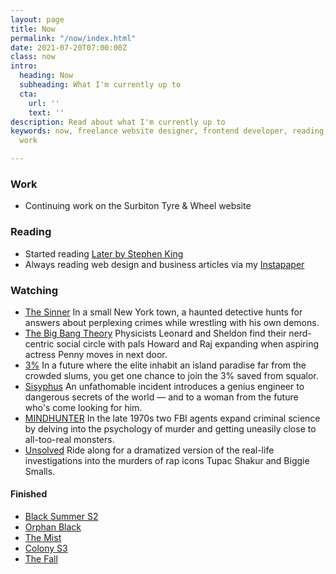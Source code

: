 ```yaml
---
layout: page
title: Now
permalink: "/now/index.html"
date: 2021-07-20T07:00:00Z
class: now
intro:
  heading: Now
  subheading: What I'm currently up to
  cta:
    url: ''
    text: ''
description: Read about what I'm currently up to
keywords: now, freelance website designer, frontend developer, reading, watching,
  work

---
```

### Work

* Continuing work on the Surbiton Tyre & Wheel website

### Reading

* Started reading [Later by Stephen King](https://beta.readng.co/book/later-by-stephen-king-yVvaN "Later by Stephen King")
* Always reading web design and business articles via my [Instapaper](https://www.instapaper.com/p/juanfernandes "Juan Fernandes on Instapaper")

### Watching
* [The Sinner](https://www.netflix.com/gb/title/80175802)
  In a small New York town, a haunted detective hunts for answers about perplexing crimes while wrestling with his own demons.
* [The Big Bang Theory](https://www.netflix.com/gb/title/70143830)
  Physicists Leonard and Sheldon find their nerd-centric social circle with pals Howard and Raj expanding when aspiring actress Penny moves in next door.
* [3%](https://www.netflix.com/gb/title/80074220 "3%")
  In a future where the elite inhabit an island paradise far from the crowded slums, you get one chance to join the 3% saved from squalor.
* [Sisyphus](https://www.netflix.com/gb/title/81397558)
  An unfathomable incident introduces a genius engineer to dangerous secrets of the world — and to a woman from the future who's come looking for him.
* [MINDHUNTER](https://www.netflix.com/gb/Title/80114855)
  In the late 1970s two FBI agents expand criminal science by delving into the psychology of murder and getting uneasily close to all-too-real monsters.
* [Unsolved](https://www.netflix.com/gb/title/80177416)
  Ride along for a dramatized version of the real-life investigations into the murders of rap icons Tupac Shakur and Biggie Smalls.

#### Finished

* [Black Summer S2](https://www.netflix.com/gb/title/80198988)
* [Orphan Black](https://www.netflix.com/gb/title/70276033 "Orphan Black")
* [The Mist](https://www.netflix.com/gb/Title/80135414)
* [Colony S3](https://www.netflix.com/gb/title/80077417)
* [The Fall](https://www.netflix.com/gb/title/70272726)